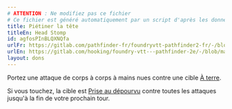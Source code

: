 ```yaml
---
# ATTENTION : Ne modifiez pas ce fichier
# Ce fichier est généré automatiquement par un script d'après les données du module Foundry VTT officiel et de sa traduction
title: Piétiner la tête
titleEn: Head Stomp
id: agfosPInBLQXNQfa
urlFr: https://gitlab.com/pathfinder-fr/foundryvtt-pathfinder2-fr/-/blob/master/data/feats/agfosPInBLQXNQfa.htm
urlEn: https://gitlab.com/hooking/foundry-vtt---pathfinder-2e/-/blob/master/packs/data/feats.db/head-stomp.json
layout: dons
---
```

Portez une attaque de corps à corps à mains nues contre une cible [À terre](../conditions/à-terre.html).

Si vous touchez, la cible est [Prise au dépourvu](../conditions/pris-au-dépourvu.html) contre toutes les attaques jusqu'à la fin de votre prochain tour.

